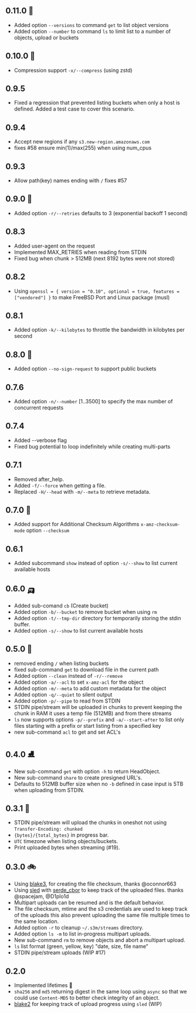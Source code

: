 ## 0.11.0 🚆
* Added option `--versions` to command `get` to list object versions
* Added option `--number` to command `ls` to limit list to a number of objects, upload or buckets

## 0.10.0 🛶
* Compression support `-x/--compress` (using zstd)

## 0.9.5
* Fixed a regression that prevented listing buckets when only a host is defined. Added a test case to cover this scenario.

## 0.9.4
* Accept new regions if any `s3.new-region.amazonaws.com`
* fixes #58 ensure min(1)/max(255) when using num_cpus

## 0.9.3
* Allow path(key) names ending with `/` fixes #57

## 0.9.0 🚅
* Added option `-r/--retries` defaults to 3 (exponential backoff 1 second)

## 0.8.3
* Added user-agent on the request
* Implemented MAX_RETRIES when reading from STDIN
* Fixed bug when chunk > 512MB (next 8192 bytes were not stored)

## 0.8.2
* Using `openssl = { version = "0.10", optional = true, features = ["vendored"] }` to make FreeBSD Port and Linux package (musl)

## 0.8.1
* Added option `-k/--kilobytes` to throttle the bandwidth in kilobytes per second

## 0.8.0 🚋
* Added option `--no-sign-request` to support public buckets

## 0.7.6
* Added option `-n/--number` [1..3500] to specify the max number of concurrent requests

## 0.7.4
* Added --verbose flag
* Fixed bug potential to loop indefinitely while creating multi-parts

## 0.7.1
* Removed after_help.
* Added `-f/--force` when getting a file.
* Replaced `-H/--head` with `-m/--meta` to retrieve metadata.

## 0.7.0 🚜
* Added support for Additional Checksum Algorithms `x-amz-checksum-mode` option `--checksum`

## 0.6.1
* Added subcommand `show` instead of option `-s/--show` to list current available hosts

## 0.6.0 🛺
* Added sub-comand `cb` (Create bucket)
* Added option `-b/--bucket` to remove bucket when using `rm`
* Added option `-t/--tmp-dir` directory for temporarily storing the stdin buffer.
* Added option `-s/--show` to list current available hosts

## 0.5.0 🛵
* removed ending `/` when listing buckets
* fixed sub-command `get` to download file in the current path
* Added option `--clean` instead of `-r/--remove`
* Added option `-a/--acl` to set `x-amz-acl` for the object
* Added option `-m/--meta` to add custom metadata for the object
* Added option `-q/--quiet` to silent output
* Added option `-p/--pipe` to read from STDIN
* STDIN pipe/stream will be uploaded in chunks to prevent keeping the chunk in RAM it uses a temp file (512MB) and from there streams
* `ls` now supports options  `-p/--prefix` and `-a/--start-after` to list only files starting with a prefix or start listing from a specified key
* new sub-command `acl` to get and set ACL's


## 0.4.0 ⛸
* New sub-command `get` with option `-h` to return HeadObject.
* New sub-command `share` to create presigned URL's.
* Defaults to 512MB buffer size when no `-b` defined in case input is 5TB when uploading from STDIN.


## 0.3.1 🛴
* STDIN pipe/stream will upload the chunks in oneshot not using `Transfer-Encoding: chunked`
* `{bytes}/{total_bytes}` in progress bar.
* `UTC` timezone when listing objects/buckets.
* Print uploaded bytes when streaming (#19).


## 0.3.0  🚲
* Using [blake3](https://crates.io/crates/blake3), for creating the file checksum, thanks @oconnor663
* Using [sled](http://sled.rs/) with [serde_cbor](https://crates.io/crates/serde_cbor) to keep track of the uploaded files. thanks @spacejam, @D1plo1d
* Multipart uploads can be resumed and is the default behavior.
* The file checksum, mtime and the s3 credentials are used to keep track of the uploads this also prevent uploading the same file multiple times to the same location.
* Added option `-r` to cleanup `~/.s3m/streams` directory.
* Added option `ls -m` to list in-progress multipart uploads.
* New sub-command `rm` to remove objects and abort a multipart upload.
* `ls` list format (green, yellow, key) "date, size, file name"
* STDIN pipe/stream uploads (WIP #17)


## 0.2.0
* Implemented lifetimes  🌱
* `sha256` and `md5` returning digest in the same loop using `async` so that we could use `Content-MD5` to better check integrity of an object.
* [blake2](https://crates.io/crates/blake2s_simd) for keeping track of upload progress using `sled` (WIP)
